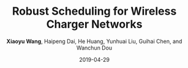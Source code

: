---
title: "Robust Scheduling for Wireless Charger Networks"
collection: confpublications
sname: INFOCOM'19
fname: Proceedings of the 38th Annual IEEE International Conference on Computer Communications (INFOCOM)
author: <strong>Xiaoyu Wang</strong>, Haipeng Dai, He Huang, Yunhuai Liu, Guihai Chen, and Wanchun Dou
place: Paris, France
mydate: April 29-May 2, 2019
accept_rate: 288/1464 = 19.7%
paperurl: 'http://cs.nju.edu.cn/daihp/dh/RULE-INFOCOM2019.pdf'
plain: '/files/bib/plainRULE.html'
bibtex: '/files/bib/texRULE.txt'
date: 2019-04-29
selected: y
---